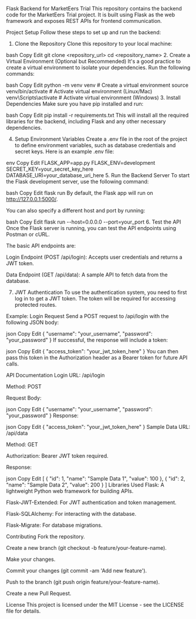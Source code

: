 Flask Backend for MarketEers Trial
This repository contains the backend code for the MarketEers Trial project. It is built using Flask as the web framework and exposes REST APIs for frontend communication.

Project Setup
Follow these steps to set up and run the backend:

1. Clone the Repository
Clone this repository to your local machine:

bash
Copy
Edit
git clone <repository_url>
cd <repository_name>
2. Create a Virtual Environment (Optional but Recommended)
It's a good practice to create a virtual environment to isolate your dependencies. Run the following commands:

bash
Copy
Edit
python -m venv venv  # Create a virtual environment
source venv/bin/activate  # Activate virtual environment (Linux/Mac)
venv\Scripts\activate  # Activate virtual environment (Windows)
3. Install Dependencies
Make sure you have pip installed and run:

bash
Copy
Edit
pip install -r requirements.txt
This will install all the required libraries for the backend, including Flask and any other necessary dependencies.

4. Setup Environment Variables
Create a .env file in the root of the project to define environment variables, such as database credentials and secret keys. Here is an example .env file:

env
Copy
Edit
FLASK_APP=app.py
FLASK_ENV=development
SECRET_KEY=your_secret_key_here
DATABASE_URI=your_database_uri_here
5. Run the Backend Server
To start the Flask development server, use the following command:

bash
Copy
Edit
flask run
By default, the Flask app will run on http://127.0.0.1:5000/.

You can also specify a different host and port by running:

bash
Copy
Edit
flask run --host=0.0.0.0 --port=your_port
6. Test the API
Once the Flask server is running, you can test the API endpoints using Postman or cURL.

The basic API endpoints are:

Login Endpoint (POST /api/login): Accepts user credentials and returns a JWT token.

Data Endpoint (GET /api/data): A sample API to fetch data from the database.

7. JWT Authentication
To use the authentication system, you need to first log in to get a JWT token. The token will be required for accessing protected routes.

Example: Login Request
Send a POST request to /api/login with the following JSON body:

json
Copy
Edit
{
  "username": "your_username",
  "password": "your_password"
}
If successful, the response will include a token:

json
Copy
Edit
{
  "access_token": "your_jwt_token_here"
}
You can then pass this token in the Authorization header as a Bearer token for future API calls.

API Documentation
Login
URL: /api/login

Method: POST

Request Body:

json
Copy
Edit
{
  "username": "your_username",
  "password": "your_password"
}
Response:

json
Copy
Edit
{
  "access_token": "your_jwt_token_here"
}
Sample Data
URL: /api/data

Method: GET

Authorization: Bearer JWT token required.

Response:

json
Copy
Edit
[
  {
    "id": 1,
    "name": "Sample Data 1",
    "value": 100
  },
  {
    "id": 2,
    "name": "Sample Data 2",
    "value": 200
  }
]
Libraries Used
Flask: A lightweight Python web framework for building APIs.

Flask-JWT-Extended: For JWT authentication and token management.

Flask-SQLAlchemy: For interacting with the database.

Flask-Migrate: For database migrations.

Contributing
Fork the repository.

Create a new branch (git checkout -b feature/your-feature-name).

Make your changes.

Commit your changes (git commit -am 'Add new feature').

Push to the branch (git push origin feature/your-feature-name).

Create a new Pull Request.

License
This project is licensed under the MIT License - see the LICENSE file for details.